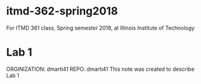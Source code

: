 # itmd-362-spring2018
For ITMD 361 class, Spring semester 2018, at Illinois Institute of Technology

# Lab 1 
ORGINIZATION: dmarti41 
REPO: dmarti41
This note was created to describe Lab 1 